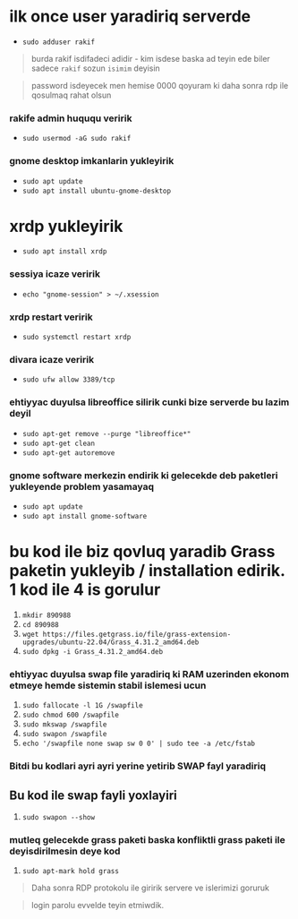  # ilk once user yaradiriq serverde 
- `sudo adduser rakif`
> burda rakif isdifadeci adidir - kim isdese baska ad teyin ede biler sadece `rakif` sozun `isimim` deyisin

> password isdeyecek men hemise 0000 qoyuram ki daha sonra rdp ile qosulmaq rahat olsun

### rakife admin huququ veririk
-  `sudo usermod -aG sudo rakif`


### gnome desktop imkanlarin yukleyirik


- `sudo apt update`
- `sudo apt install ubuntu-gnome-desktop`




# xrdp yukleyirik

-  `sudo apt install xrdp`

###  sessiya icaze veririk
-  `echo "gnome-session" > ~/.xsession`

### xrdp restart veririk
- `sudo systemctl restart xrdp`

### divara icaze veririk
- `sudo ufw allow 3389/tcp`


### ehtiyyac duyulsa  libreoffice silirik cunki bize serverde bu lazim deyil

-  `sudo apt-get remove --purge "libreoffice*"`
-  `sudo apt-get clean`
-   `sudo apt-get autoremove`


### gnome software merkezin endirik ki gelecekde deb paketleri yukleyende problem yasamayaq

-  `sudo apt update`
-  `sudo apt install gnome-software`


# bu kod ile biz qovluq yaradib Grass paketin yukleyib / installation edirik.  1 kod ile 4 is gorulur


1. `mkdir 890988`
2. `cd 890988`
3. `wget https://files.getgrass.io/file/grass-extension-upgrades/ubuntu-22.04/Grass_4.31.2_amd64.deb`
4. `sudo dpkg -i Grass_4.31.2_amd64.deb`


### ehtiyyac duyulsa  swap file yaradiriq ki RAM uzerinden ekonom etmeye hemde sistemin stabil islemesi ucun
1. `sudo fallocate -l 1G /swapfile`
2. `sudo chmod 600 /swapfile`
3. `sudo mkswap /swapfile`
4. `sudo swapon /swapfile`
5. `echo '/swapfile none swap sw 0 0' | sudo tee -a /etc/fstab`

### Bitdi bu kodlari ayri ayri yerine yetirib SWAP fayl yaradiriq

## Bu kod ile swap fayli yoxlayiri

1. `sudo swapon --show`


### mutleq gelecekde grass paketi baska konfliktli grass paketi ile deyisdirilmesin deye kod
1. `sudo apt-mark hold grass`



> Daha sonra RDP protokolu ile giririk servere ve islerimizi goruruk

> login parolu evvelde teyin etmiwdik.
